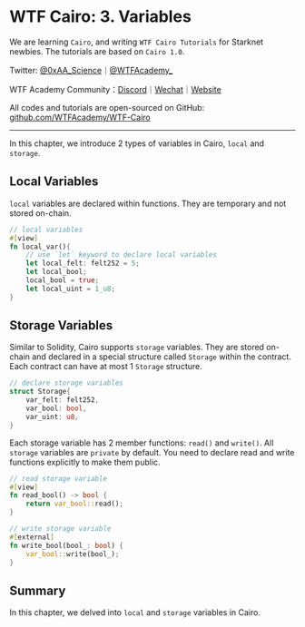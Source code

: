 # WTF Cairo: 3. Variables

We are learning `Cairo`, and writing `WTF Cairo Tutorials` for Starknet newbies. The tutorials are based on `Cairo 1.0`.

Twitter: [@0xAA_Science](https://twitter.com/0xAA_Science)｜[@WTFAcademy_](https://twitter.com/WTFAcademy_)

WTF Academy Community：[Discord](https://discord.gg/5akcruXrsk)｜[Wechat](https://docs.google.com/forms/d/e/1FAIpQLSe4KGT8Sh6sJ7hedQRuIYirOoZK_85miz3dw7vA1-YjodgJ-A/viewform?usp=sf_link)｜[Website](https://wtf.academy)

All codes and tutorials are open-sourced on GitHub: [github.com/WTFAcademy/WTF-Cairo](https://github.com/WTFAcademy/WTF-Cairo)

---

In this chapter, we introduce 2 types of variables in Cairo, `local` and `storage`.

## Local Variables

`local` variables are declared within functions. They are temporary and not stored on-chain.

```rust
// local variables
#[view]
fn local_var(){
    // use `let` keyword to declare local variables 
    let local_felt: felt252 = 5;
    let local_bool;
    local_bool = true;
    let local_uint = 1_u8;
}
```

## Storage Variables

Similar to Solidity, Cairo supports `storage` variables. They are stored on-chain and declared in a special structure called `Storage` within the contract. Each contract can have at most 1 `Storage` structure.

```rust
// declare storage variables
struct Storage{
    var_felt: felt252,
    var_bool: bool,
    var_uint: u8,
}
```

Each storage variable has 2 member functions: `read()` and `write()`. All `storage` variables are `private` by default. You need to declare read and write functions explicitly to make them public.

```rust
// read storage variable
#[view]
fn read_bool() -> bool {
    return var_bool::read();
}

// write storage variable
#[external]
fn write_bool(bool_: bool) {
    var_bool::write(bool_);
}
```

## Summary

In this chapter, we delved into `local` and `storage` variables in Cairo.